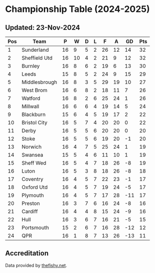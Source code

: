 # Championship Table (2024-2025)
## Updated: 23-Nov-2024

| Pos | Team | P | W | D | L | F | A | GD | Pts |
| --- | --- | --- | --- | --- | --- | --- | --- | --- | --- |
| 1 | Sunderland | 16 | 9 | 5 | 2 | 26 | 12 | 14 | 32 |
| 2 | Sheffield Utd | 16 | 10 | 4 | 2 | 21 | 9 | 12 | 32 |
| 3 | Burnley | 16 | 8 | 6 | 2 | 19 | 6 | 13 | 30 |
| 4 | Leeds | 15 | 8 | 5 | 2 | 24 | 9 | 15 | 29 |
| 5 | Middlesbrough | 16 | 8 | 3 | 5 | 29 | 19 | 10 | 27 |
| 6 | West Brom | 16 | 6 | 8 | 2 | 18 | 11 | 7 | 26 |
| 7 | Watford | 16 | 8 | 2 | 6 | 25 | 24 | 1 | 26 |
| 8 | Millwall | 16 | 6 | 6 | 4 | 19 | 14 | 5 | 24 |
| 9 | Blackburn | 15 | 6 | 4 | 5 | 19 | 17 | 2 | 22 |
| 10 | Bristol City | 16 | 5 | 7 | 4 | 20 | 20 | 0 | 22 |
| 11 | Derby | 16 | 5 | 5 | 6 | 20 | 20 | 0 | 20 |
| 12 | Stoke | 16 | 5 | 5 | 6 | 19 | 20 | -1 | 20 |
| 13 | Norwich | 16 | 4 | 7 | 5 | 25 | 24 | 1 | 19 |
| 14 | Swansea | 15 | 5 | 4 | 6 | 11 | 10 | 1 | 19 |
| 15 | Sheff Wed | 16 | 5 | 4 | 7 | 18 | 26 | -8 | 19 |
| 16 | Luton | 16 | 5 | 3 | 8 | 18 | 26 | -8 | 18 |
| 17 | Coventry | 16 | 4 | 5 | 7 | 22 | 23 | -1 | 17 |
| 18 | Oxford Utd | 16 | 4 | 5 | 7 | 19 | 24 | -5 | 17 |
| 19 | Plymouth | 16 | 4 | 5 | 7 | 17 | 28 | -11 | 17 |
| 20 | Preston | 16 | 3 | 7 | 6 | 16 | 24 | -8 | 16 |
| 21 | Cardiff | 16 | 4 | 4 | 8 | 15 | 24 | -9 | 16 |
| 22 | Hull | 16 | 3 | 6 | 7 | 16 | 21 | -5 | 15 |
| 23 | Portsmouth | 15 | 2 | 6 | 7 | 16 | 28 | -12 | 12 |
| 24 | QPR | 16 | 1 | 8 | 7 | 13 | 26 | -13 | 11 |

## Accreditation 

Data provided by [thefishy.net](https://www.thefishy.net/).